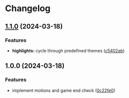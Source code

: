 # Changelog

## [1.1.0](https://github.com/NStefan002/15puzzle.nvim/compare/v1.0.0...v1.1.0) (2024-03-18)


### Features

* **highlights:** cycle through predefined themes ([c5402ab](https://github.com/NStefan002/15puzzle.nvim/commit/c5402abb60be1bc50b89e3cf5cc0856992187d60))

## 1.0.0 (2024-03-18)


### Features

* implement motions and game end check ([0c22fe0](https://github.com/NStefan002/15puzzle.nvim/commit/0c22fe080fdaab43c5d5b313bf6f55cbd6bb5721))
